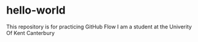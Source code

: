 # hello-world
This repository is for practicing GitHub Flow
I am a student at the Univerity Of Kent Canterbury
